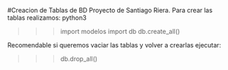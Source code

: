 #Creacion de Tablas de BD
Proyecto de Santiago Riera.
Para crear las tablas realizamos:
python3
>>>import modelos
>>>import db
>>>db.create_all()

Recomendable si queremos vaciar las tablas y volver a crearlas ejecutar:
>>>db.drop_all()
